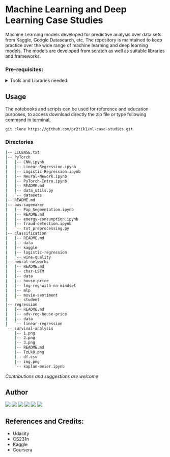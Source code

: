 # Machine Learning and Deep Learning Case Studies

Machine Learning models developed for predictive analysis over data sets from Kaggle, Google Datasearch, etc. The repository is maintained to keep practice over the wide range of machine learning and deep learning models. The models are developed from scratch as well as suitable libraries and frameworks.

### Pre-requisites:
<details>
<summary>Tools and Libraries needed: </summary>

+ Scikit-Learn
+ Numpy
+ Pandas
+ Matplotlib
+ Seaborn
+ Plolty-express
+ SageMaker
+ boto3
+ mxnet
+ PyTorch

</details>

## Usage 
The notebooks and scripts can be used for reference and education purposes, to access download directly the zip file or type following command in terminal,
```
git clone https://github.com/pr2tik1/ml-case-studies.git
```

### Directories

```bash
|-- LICENSE.txt
|-- PyTorch
|   |-- CNN.ipynb
|   |-- Linear-Regression.ipynb
|   |-- Logistic-Regression.ipynb
|   |-- Neural-Nework.ipynb
|   |-- PyTorch-Intro.ipynb
|   |-- README.md
|   |-- data_utils.py
|   `-- datasets
|-- README.md
|-- aws-sagemaker
|   |-- Pop_Segmentation.ipynb
|   |-- README.md
|   |-- energy-consumption.ipynb
|   |-- fraud-detection.ipynb
|   `-- txt_preprocessing.py
|-- classification
|   |-- README.md
|   |-- data
|   |-- kaggle
|   |-- logistic-regression
|   `-- wine-quality
|-- neural-networks
|   |-- README.md
|   |-- char-LSTM
|   |-- data
|   |-- house-price
|   |-- log-reg-with-nn-mindset
|   |-- mlp
|   |-- movie-sentiment
|   `-- student
|-- regression
|   |-- README.md
|   |-- adv-reg-house-price
|   |-- data
|   `-- linear-regression
`-- survival-analysis
    |-- 1.png
    |-- 2.png
    |-- 3.png
    |-- README.md
    |-- TzLk8.png
    |-- df.csv
    |-- img.png
    `-- kaplan-meier.ipynb
```
*Contributions and suggestions are welcome*

## Author

[<img src="https://img.shields.io/badge/twitter-%231DA1F2.svg?&style=for-the-badge&logo=twitter&logoColor=white" />](https://twitter.com/Pratikpkb) [<img src="https://img.shields.io/badge/medium-%2312100E.svg?&style=for-the-badge&logo=medium&logoColor=white" />](https://medium.com/@pratikbaitha04)  [<img src="https://img.shields.io/badge/linkedin-%230077B5.svg?&style=for-the-badge&logo=linkedin&logoColor=white" />](https://www.linkedin.com/in/pratik-kumar04/) [<img src = "https://img.shields.io/badge/instagram-%23E4405F.svg?&style=for-the-badge&logo=instagram&logoColor=white">](https://www.instagram.com/pratikkumar04/) [<img src = "https://img.shields.io/badge/facebook-%231877F2.svg?&style=for-the-badge&logo=facebook&logoColor=white">](https://www.facebook.com/pr2tik1) [<img src ="https://img.shields.io/badge/Website-pk-%23.svg?&style=for-the-badge&logo=&logoColor=white%22">](https://pr2tik1.github.io/) 

## References and Credits:
-	Udacity
-	CS231n 
-	Kaggle
-	Coursera

